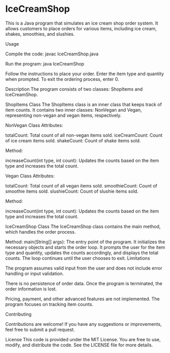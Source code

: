 # IceCreamShop
This is a Java program that simulates an ice cream shop order system. It allows customers to place orders for various items, including ice cream, shakes, smoothies, and slushies.

Usage

Compile the code:
javac IceCreamShop.java

Run the program:
java IceCreamShop

Follow the instructions to place your order. Enter the item type and quantity when prompted. To exit the ordering process, enter 0.

Description
The program consists of two classes: ShopItems and IceCreamShop.

ShopItems Class
The ShopItems class is an inner class that keeps track of item counts. It contains two inner classes: NonVegan and Vegan, representing non-vegan and vegan items, respectively.

NonVegan Class
Attributes:

totalCount: Total count of all non-vegan items sold.
iceCreamCount: Count of ice cream items sold.
shakeCount: Count of shake items sold.

Method:

increaseCount(int type, int count): Updates the counts based on the item type and increases the total count.

Vegan Class
Attributes:

totalCount: Total count of all vegan items sold.
smoothieCount: Count of smoothie items sold.
slushieCount: Count of slushie items sold.

Method:

increaseCount(int type, int count): Updates the counts based on the item type and increases the total count.

IceCreamShop Class
The IceCreamShop class contains the main method, which handles the order process.

Method:
main(String[] args): The entry point of the program. It initializes the necessary objects and starts the order loop. It prompts the user for the item type and quantity, updates the counts accordingly, and displays the total counts. The loop continues until the user chooses to exit.
Limitations

The program assumes valid input from the user and does not include error handling or input validation.

There is no persistence of order data. Once the program is terminated, the order information is lost.

Pricing, payment, and other advanced features are not implemented. The program focuses on tracking item counts.

Contributing

Contributions are welcome! If you have any suggestions or improvements, feel free to submit a pull request.

License
This code is provided under the MIT License. You are free to use, modify, and distribute the code. See the LICENSE file for more details.
